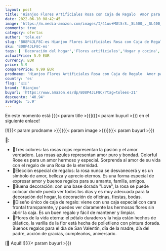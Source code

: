 ```yaml
---
layout: post
title: 'Hianjoo Flores Artificiales Rosa con Caja de Regalo  Amor para Madre el Día de San Valentín Navidad Aniversario día de Gracias para Amigos como Regalo de Cumpleaños Vistoso'
date: 2022-06-10 08:42:45
image: 'https://m.media-amazon.com/images/I/41uu+MUtSrS._SL500_._SL400_.jpg'
comments: true
category: ofertas
author: 'tole.es'
slug: 'B08P4JLF8C-es Hianjoo Flores Artificiales Rosa con Caja de Regalo Amor...'
sku: 'B08P4JLF8C-es'
tags: [ 'Decoración del hogar','Flores artificiales','Hogar y cocina','Plantas y flores artificiales','hianjoo','navidad','🇪🇸', ]
actualPrice: 5.9 EUR
currency: EUR
price: 5.9
comparePrice: 9.99 EUR
prodname: 'Hianjoo Flores Artificiales Rosa con Caja de Regalo  Amor para Madre el Día de San Valentín Navidad Aniversario día de Gracias para Amigos como Regalo de Cumpleaños Vistoso'
country: 'es'
flag: '🇪🇸'
brand: 'Hianjoo'
buyurl: 'https://www.amazon.es/dp/B08P4JLF8C/?tag=tolees-21'
descuento: '40.94'
average: '5.9'
---
```


En este momento está [{{< param title >}}]({{< param buyurl >}}) en el siguiente enlace!

[![{{< param prodname >}}]({{< param image >}})]({{< param buyurl >}})

🔎:

- 🌹Tres colores: las rosas rojas representan la pasión y el amor verdadero. Las rosas azules representan amor puro y bondad. Colorful Rose es para un amor hermoso y especial. Sorprenda al amor de su vida con el regalo de una Rosa de la eternidad.
- 🌹Elección especial de regalos: la rosa nunca se desvanecerá y es un símbolo de amor, belleza y aprecio eternos. Es una forma especial de expresar amor y buenos regalos para su amante, familia, amigos.
- 🌹Buena decoración: con una base dorada "Love", la rosa se puede colocar donde pueda ver todos los días y es muy adecuada para la decoración del hogar, la decoración de oficinas, fiestas, bodas.
- 🌹Diseño único de caja de regalo: viene con una caja especial con cara frontal transparente, y puedes ver claramente las hermosas flores sin abrir la caja. Es un buen regalo y fácil de mantener y limpiar.
- 🌹Flores de la vida eterna: el pétalo duradero y la hoja están hechos de plástico, la varilla de la flor está hecha de polietileno con pintura dorada. Buenos regalos para el día de San Valentín, día de la madre, día del padre, acción de gracias, cumpleaños, aniversario.

[🛒 Aquí!!!]({{< param buyurl >}})
